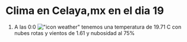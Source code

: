 # Clima en Celaya,mx en el dia 19

1. A las 0:0 !["icon weather"](http://openweathermap.org/img/w/04n.png) tenemos una temperatura de 19.71 C con nubes rotas y  vientos de 1.61 y nubosidad al 75%
